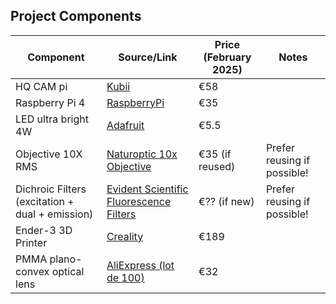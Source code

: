## Project Components

| Component                            | Source/Link                              | Price (February 2025) | Notes                   |
|--------------------------------------|-----------------------------------------|----------------------|-------------------------|
| HQ CAM pi                            | [Kubii](https://www.kubii.com/fr/cameras-capteurs/2950-camera-hq-officielle-5056561800127.html) | €58                 |                         |
| Raspberry Pi 4                       | [RaspberryPi](https://www.raspberrypi.com/products/raspberry-pi-4-model-b/) | €35                 |                         |
| LED ultra bright 4W                  | [Adafruit](https://www.adafruit.com/product/5408) | €5.5               |                         |
| Objective 10X RMS                    | [Naturoptic 10x Objective](https://www.naturoptic.com/detail-objectif-microscope-10x-160--146.php) | €35 (if reused) | Prefer reusing if possible! |
| Dichroic Filters (excitation + dual + emission) | [Evident Scientific Fluorescence Filters](https://evidentscientific.com/en/microscope-resource/knowledge-hub/techniques/fluorescence/filters) | €?? (if new)      | Prefer reusing if possible! |
| Ender-3 3D Printer                   | [Creality](https://www.creality.com/products/ender-3-3d-printer) | €189               |                         |
| PMMA plano-convex optical lens       | [AliExpress (lot de 100)](https://fr.aliexpress.com/i/32242266574.html?gatewayAdapt=glo2fra) | €32                 |                         |

